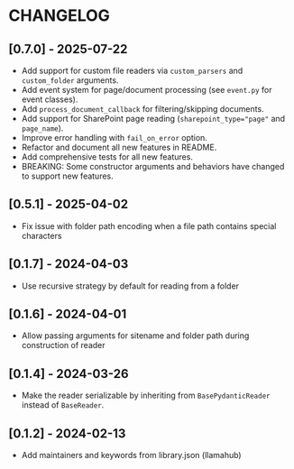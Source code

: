 # CHANGELOG

## [0.7.0] - 2025-07-22

- Add support for custom file readers via `custom_parsers` and `custom_folder` arguments.
- Add event system for page/document processing (see `event.py` for event classes).
- Add `process_document_callback` for filtering/skipping documents.
- Add support for SharePoint page reading (`sharepoint_type="page"` and `page_name`).
- Improve error handling with `fail_on_error` option.
- Refactor and document all new features in README.
- Add comprehensive tests for all new features.
- BREAKING: Some constructor arguments and behaviors have changed to support new features.

## [0.5.1] - 2025-04-02

- Fix issue with folder path encoding when a file path contains special characters

## [0.1.7] - 2024-04-03

- Use recursive strategy by default for reading from a folder

## [0.1.6] - 2024-04-01

- Allow passing arguments for sitename and folder path during construction of reader

## [0.1.4] - 2024-03-26

- Make the reader serializable by inheriting from `BasePydanticReader` instead of `BaseReader`.

## [0.1.2] - 2024-02-13

- Add maintainers and keywords from library.json (llamahub)
